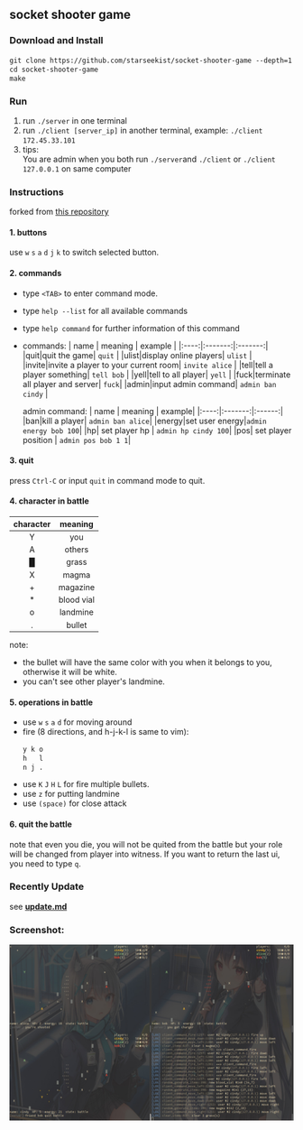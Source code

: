 ## socket shooter game

### Download and Install 
  ```shell
  git clone https://github.com/starseekist/socket-shooter-game --depth=1
  cd socket-shooter-game
  make
  ```

### Run  

  1. run `./server` in one terminal
  2. run `./client [server_ip]` in another terminal, example: `./client 172.45.33.101`
  3. tips:  
     You are admin when you both run `./server`and `./client` or `./client 127.0.0.1` on same computer

### Instructions  
  forked from [this repository](https://github.com/wierton/socket-based-naive-game)

#### 1. buttons
  use `w` `s` `a` `d` `j` `k` to switch selected button.
#### 2. commands 

  * type `<TAB>` to enter command mode.
  * type `help --list` for all available commands
  * type `help command` for further information of this command
  * commands:
    | name | meaning | example |
    |:----:|:-------:|:-------:|
    |quit|quit the game| `quit` |
    |ulist|display online players| `ulist` |
    |invite|invite a player to your current room| `invite alice` |
    |tell|tell a player something| `tell bob` |
    |yell|tell to all player| `yell` |
    |fuck|terminate all player and server| `fuck`|
    |admin|input admin command| `admin ban cindy` |
    
    admin command:
    | name | meaning | example|
    |:----:|:-------:|:------:|
    |ban|kill a player| `admin ban alice`|
    |energy|set user energy|`admin energy bob 100`|
    |hp| set player hp | `admin hp cindy 100`|
    |pos| set player position | `admin pos bob 1 1`|
####  3. quit

  press `Ctrl-C` or input `quit` in command mode to quit.

####  4. character in battle

  |  character  |  meaning  |
  |:-----------:|:---------:|
  |      Y      |    you    |
  |      A      |   others  |
  |      █      |   grass   |
  |      X      |   magma   |
  |      +      |  magazine |
  |      *      | blood vial|
  |      o      | landmine  |
  |      .      |  bullet   |

  note:
  - the bullet will have the same color with you when it belongs to you, otherwise it will be white.
  - you can't see other player's landmine.

####  5. operations in battle

  * use `w` `s` `a` `d` for moving around
  * fire (8 directions, and h-j-k-l is same to vim):  
    ```
    y k o
    h   l
    n j .  
    ```
  * use `K` `J` `H` `L` for fire multiple bullets.
  * use `z` for putting landmine
  * use `(space)` for close attack

####  6. quit the battle

  note that even you die, you will not be quited from the battle
but your role will be changed from player into witness. If you
want to return the last ui, you need to type `q`.

### Recently Update
  see **[update.md](https://github.com/hydropek/socket-shooter-game/blob/master/update.md)**

### Screenshot:
  ![screenshot](screenshot.jpg)
